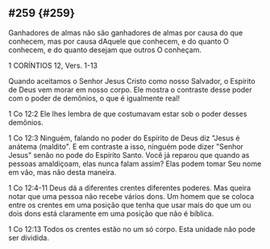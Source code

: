 ## #259 {#259}

Ganhadores de almas não são ganhadores de almas por causa do que conhecem, mas por causa dAquele que conhecem, e do quanto O conhecem, e do quanto desejam que outros O conheçam.

1 CORÍNTIOS 12, Vers. 1-13

Quando aceitamos o Senhor Jesus Cristo como nosso Salvador, o Espírito de Deus vem morar em nosso corpo. Ele mostra o contraste desse poder com o poder de demônios, o que é igualmente real!

1 Co 12:2 Ele lhes lembra de que costumavam estar sob o poder desses demônios.

1 Co 12:3 Ninguém, falando no poder do Espírito de Deus diz &quot;Jesus é anátema (maldito&quot;. E em contraste a isso, ninguém pode dizer &quot;Senhor Jesus&quot; senão no pode do Espírito Santo. Você já reparou que quando as pessoas amaldiçoam, elas nunca falam assim? Elas podem tomar Seu nome em vão, mas não desta maneira.

1 Co 12:4-11 Deus dá a diferentes crentes diferentes poderes. Mas queira notar que uma pessoa não recebe vários dons. Um homem que se coloca entre os crentes em uma posição que tenha que usar mais do que um ou dois dons está claramente em uma posição que não é bíblica.

1 Co 12:13 Todos os crentes estão no um só corpo. Esta unidade não pode ser dividida.